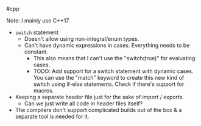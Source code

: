 #cpp 

Note: I mainly use C++17.

- `switch` statement
	- Doesn't allow using non-integral/enum types.
	- Can't have dynamic expressions in cases. Everything needs to be constant.
		- This also means that I can't use the "switch(true)" for evaluating cases.
		- TODO: Add support for a switch statement with dynamic cases. You can use the "match" keyword to create this new kind of switch using if-else statements. Check if there's support for macros.
- Keeping a separate header file just for the sake of import / exports.
	- Can we just write all code in header files itself?
- The compilers don't support complicated builds out of the box & a separate tool is needed for it.